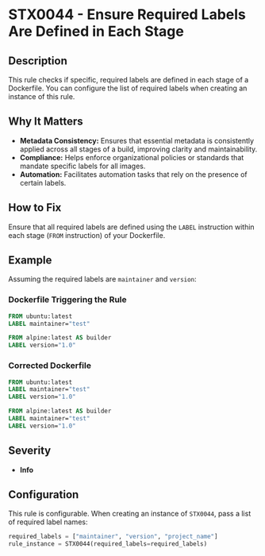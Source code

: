 # STX0044 - Ensure Required Labels Are Defined in Each Stage

## Description

This rule checks if specific, required labels are defined in each stage of a Dockerfile. You can configure the list of required labels when creating an instance of this rule.

## Why It Matters

-   **Metadata Consistency:**  Ensures that essential metadata is consistently applied across all stages of a build, improving clarity and maintainability.
-   **Compliance:** Helps enforce organizational policies or standards that mandate specific labels for all images.
-   **Automation:** Facilitates automation tasks that rely on the presence of certain labels.

## How to Fix

Ensure that all required labels are defined using the `LABEL` instruction within each stage (`FROM` instruction) of your Dockerfile.

## Example

Assuming the required labels are `maintainer` and `version`:

### Dockerfile Triggering the Rule

```dockerfile
FROM ubuntu:latest
LABEL maintainer="test"

FROM alpine:latest AS builder
LABEL version="1.0"
```

### Corrected Dockerfile

```dockerfile
FROM ubuntu:latest
LABEL maintainer="test"
LABEL version="1.0"

FROM alpine:latest AS builder
LABEL maintainer="test"
LABEL version="1.0"
```

## Severity

  - **Info**

## Configuration

This rule is configurable. When creating an instance of `STX0044`, pass a list of required label names:

```python
required_labels = ["maintainer", "version", "project_name"]
rule_instance = STX0044(required_labels=required_labels)
```

